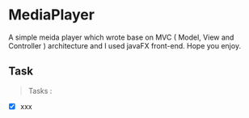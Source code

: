 # MediaPlayer
A simple meida player which wrote base on MVC ( Model, View and Controller ) architecture and I used javaFX front-end. Hope you enjoy.
## Task
> Tasks :
  -[X] xxx

